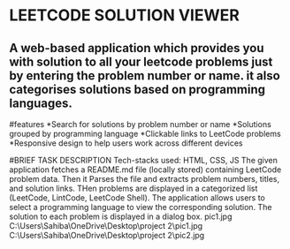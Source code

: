 # LEETCODE SOLUTION VIEWER
## A web-based application which provides you with solution to all your leetcode problems just by entering the problem number or name. it also categorises solutions based on programming languages.

#features
*Search for solutions by problem number or name
*Solutions grouped by programming language
*Clickable links to LeetCode problems
*Responsive design to help users work across different devices

#BRIEF TASK DESCRIPTION
Tech-stacks used: HTML, CSS, JS
The given application fetches a README.md file (locally stored) containing LeetCode problem data. Then it Parses the file and extracts problem numbers, titles, and solution links. THen problems are displayed in a categorized list (LeetCode, LintCode, LeetCode Shell).
The application allows users to select a programming language to view the corresponding solution. The solution to each problem is displayed in a dialog box.
pic1.jpg
C:\Users\Sahiba\OneDrive\Desktop\project 2\pic1.jpg
C:\Users\Sahiba\OneDrive\Desktop\project 2\pic2.jpg
